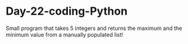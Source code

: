 # Day-22-coding-Python
Small program that takes 5 integers and returns the maximum and the minimum value from a manually populated list!
